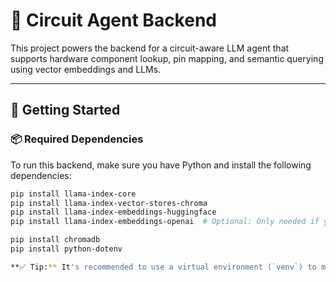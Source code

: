 # 🔌 Circuit Agent Backend

This project powers the backend for a circuit-aware LLM agent that supports hardware component lookup, pin mapping, and semantic querying using vector embeddings and LLMs.

---

## 🚀 Getting Started

### 📦 Required Dependencies

To run this backend, make sure you have Python and install the following dependencies:

```bash
pip install llama-index-core
pip install llama-index-vector-stores-chroma
pip install llama-index-embeddings-huggingface
pip install llama-index-embeddings-openai  # Optional: Only needed if you use OpenAI for embeddings

pip install chromadb
pip install python-dotenv

**✅ Tip:** It's recommended to use a virtual environment (`venv`) to manage dependencies and isolate your project from global packages.
